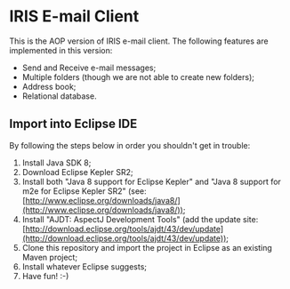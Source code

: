 # IRIS E-mail Client

This is the AOP version of IRIS e-mail client. The following features 
are implemented in this version:

* Send and Receive e-mail messages;
* Multiple folders (though we are not able to create new folders);
* Address book;
* Relational database.

## Import into Eclipse IDE

By following the steps below in order you shouldn't get in trouble:

1. Install Java SDK 8;
2. Download Eclipse Kepler SR2;
3. Install both "Java 8 support for Eclipse Kepler" and "Java 8 support for m2e for Eclipse Kepler SR2" (see: [http://www.eclipse.org/downloads/java8/](http://www.eclipse.org/downloads/java8/));
4. Install "AJDT: AspectJ Development Tools" (add the update site: [http://download.eclipse.org/tools/ajdt/43/dev/update](http://download.eclipse.org/tools/ajdt/43/dev/update));
5. Clone this repository and import the project in Eclipse as an existing Maven project;
6. Install whatever Eclipse suggests;
7. Have fun! :-)
